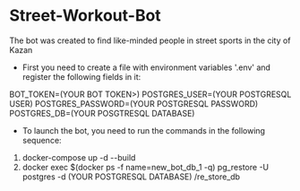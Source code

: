 # Street-Workout-Bot

The bot was created to find like-minded people in street sports in the city of Kazan

* First you need to create a file with environment variables '.env' and register the following fields in it:

BOT_TOKEN=(YOUR BOT TOKEN>)
POSTGRES_USER=(YOUR POSTGRESQL USER)
POSTGRES_PASSWORD=(YOUR POSTGRESQL PASSWORD)
POSTGRES_DB=(YOUR POSGTRESQL DATABASE)


* To launch the bot, you need to run the commands in the following sequence:

1) docker-compose up -d --build
2) docker exec $(docker ps -f name=new_bot_db_1 -q) pg_restore -U postgres -d (YOUR POSTGRESQL DATABASE) /re_store_db
